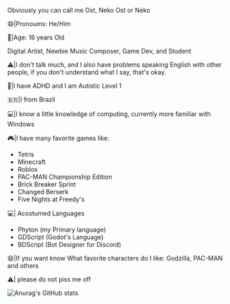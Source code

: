 Obviously you can call me Ost, Neko Ost or Neko

😄|Pronoums: He/Him

🙂|Age: 16 years Old

Digital Artist, Newbie Music Composer, Game Dev, and Student 

⚠️|I don't talk much, and I also have problems speaking English with other people, if you don't understand what I say, that's okay. 

🧩|I have ADHD and I am Autistic Level 1

🇧🇷|I from Brazil

💻|I know a little knowledge of computing, currently more familiar with Windows 

🎮|I have many favorite games like: 
- Tetris
- Minecraft
- Roblox 
- PAC-MAN Championship Edition
- Brick Breaker Sprint
- Changed Berserk
- Five Nights at Freedy's

💻| Acostumed Languages 
- Phyton (my Primary language)
- GDScript (Godot's Language)
- BDScript (Bot Designer for Discord)
  
😄|If you want know What favorite characters do I like: 
Godzilla, PAC-MAN and others

⚠️| please do not piss me off

![Anurag's GitHub stats](https://github-readme-stats.vercel.app/api?NekoOst=anuraghazra&show_icons=true&theme=tokyonight)
